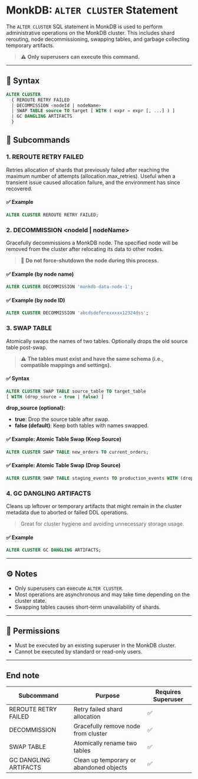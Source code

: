 # MonkDB: `ALTER CLUSTER` Statement

The `ALTER CLUSTER` SQL statement in MonkDB is used to perform administrative operations on the MonkDB cluster. This includes shard rerouting, node decommissioning, swapping tables, and garbage collecting temporary artifacts.

> ⚠️ **Only superusers can execute this command.**

---

## 🧠 Syntax

```sql
ALTER CLUSTER
  { REROUTE RETRY FAILED
  | DECOMMISSION <nodeId | nodeName>
  | SWAP TABLE source TO target [ WITH ( expr = expr [, ...] ) ]
  | GC DANGLING ARTIFACTS
  }
```

## 🚀 Subcommands

### 1. REROUTE RETRY FAILED

Retries allocation of shards that previously failed after reaching the maximum number of attempts (allocation.max_retries). Useful when a transient issue caused allocation failure, and the environment has since recovered.

#### ✅ Example

```sql
ALTER CLUSTER REROUTE RETRY FAILED;
```

### 2. DECOMMISSION <nodeId | nodeName>

Gracefully decommissions a MonkDB node. The specified node will be removed from the cluster after relocating its data to other nodes.

> 🛑 **Do not force-shutdown the node during this process.**

#### ✅ Example (by node name)

```sql
ALTER CLUSTER DECOMMISSION 'monkdb-data-node-1';
```

#### ✅ Example (by node ID)

```sql
ALTER CLUSTER DECOMMISSION 'abcdsdeferexxxxx12324dss';
```

### 3. SWAP TABLE

Atomically swaps the names of two tables. Optionally drops the old source table post-swap.

> ⚠️ **The tables must exist and have the same schema (i.e., compatible mappings and settings).**

#### ✅ Syntax

```sql
ALTER CLUSTER SWAP TABLE source_table TO target_table
[ WITH (drop_source = true | false) ]
```
**drop_source (optional):**

- **true**: Drop the source table after swap.
- **false (default)**: Keep both tables with names swapped.

#### ✅ Example: Atomic Table Swap (Keep Source)

```sql
ALTER CLUSTER SWAP TABLE new_orders TO current_orders;
```

#### ✅ Example: Atomic Table Swap (Drop Source)

```sql
ALTER CLUSTER SWAP TABLE staging_events TO production_events WITH (drop_source = true);
```

### 4. GC DANGLING ARTIFACTS

Cleans up leftover or temporary artifacts that might remain in the cluster metadata due to aborted or failed DDL operations.

> Great for cluster hygiene and avoiding unnecessary storage usage.

#### ✅ Example

```sql
ALTER CLUSTER GC DANGLING ARTIFACTS;
```

---

## ⚙️ Notes

- Only superusers can execute `ALTER CLUSTER`.
- Most operations are asynchronous and may take time depending on the cluster state.
- Swapping tables causes short-term unavailability of shards.

---

## 🔐 Permissions

- Must be executed by an existing superuser in the MonkDB cluster.
- Cannot be executed by standard or read-only users.

---

## End note

| Subcommand                     | Purpose                                   | Requires Superuser |
|-------------------------------|-------------------------------------------|---------------------|
| REROUTE RETRY FAILED          | Retry failed shard allocation             | ✅                  |
| DECOMMISSION                   | Gracefully remove node from cluster       | ✅                  |
| SWAP TABLE                    | Atomically rename two tables              | ✅                  |
| GC DANGLING ARTIFACTS        | Clean up temporary or abandoned objects    | ✅                  |

